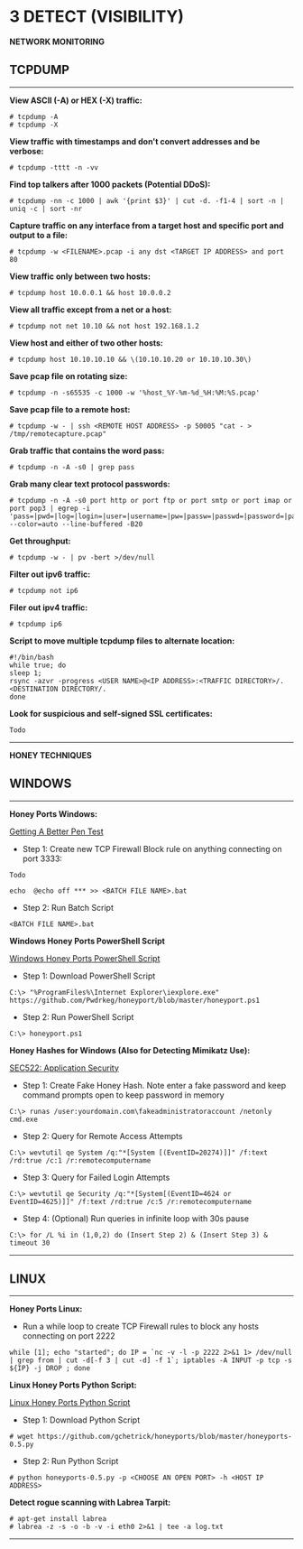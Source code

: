 # 3 DETECT (VISIBILITY)

**NETWORK MONITORING**

## TCPDUMP
---
**View ASCII (-A) or HEX (-X) traffic:**
```
# tcpdump -A
# tcpdump -X 
```

**View traffic with timestamps and don't convert addresses and be verbose:**
```
# tcpdump -tttt -n -vv
```

**Find top talkers after 1000 packets (Potential DDoS):**
```
# tcpdump -nn -c 1000 | awk '{print $3}' | cut -d. -f1-4 | sort -n | uniq -c | sort -nr
```

**Capture traffic on any interface from a target host and specific port and output to a file:**
```
# tcpdump -w <FILENAME>.pcap -i any dst <TARGET IP ADDRESS> and port 80 
```

**View traffic only between two hosts:**
```
# tcpdump host 10.0.0.1 && host 10.0.0.2 
```

**View all traffic except from a net or a host:**
```
# tcpdump not net 10.10 && not host 192.168.1.2 
```

**View host and either of two other hosts:**
```
# tcpdump host 10.10.10.10 && \(10.10.10.20 or 10.10.10.30\)
```

**Save pcap file on rotating size:**
```
# tcpdump -n -s65535 -c 1000 -w '%host_%Y-%m-%d_%H:%M:%S.pcap'
```

**Save pcap file to a remote host:**
```
# tcpdump -w - | ssh <REMOTE HOST ADDRESS> -p 50005 "cat - > /tmp/remotecapture.pcap"
```

**Grab traffic that contains the word pass:**
```
# tcpdump -n -A -s0 | grep pass
```

**Grab many clear text protocol passwords:**
```
# tcpdump -n -A -s0 port http or port ftp or port smtp or port imap or port pop3 | egrep -i 'pass=|pwd=|log=|login=|user=|username=|pw=|passw=|passwd=|password=|pass:|user:|username:|password:|login:' --color=auto --line-buffered -B20
```

**Get throughput:**
```
# tcpdump -w - | pv -bert >/dev/null 
```

**Filter out ipv6 traffic:**
```
# tcpdump not ip6
```

**Filer out ipv4 traffic:**
```
# tcpdump ip6
```

**Script to move multiple tcpdump files to alternate location:**
```
#!/bin/bash
while true; do
sleep 1;
rsync -azvr -progress <USER NAME>@<IP ADDRESS>:<TRAFFIC DIRECTORY>/. <DESTINATION DIRECTORY/.
done 
```

**Look for suspicious and self-signed SSL certificates:**
```
Todo
```
---

**HONEY TECHNIQUES**

## WINDOWS
---
**Honey Ports Windows:**

[Getting A Better Pen Test](http://securityweekly.com/wp-content/uploads/2013/06/howtogetabetterpentest.pdf)

+ Step 1: Create new TCP Firewall Block rule on anything connecting on port 3333:
```
Todo

echo  @echo off *** >> <BATCH FILE NAME>.bat 
```

+ Step 2: Run Batch Script
```
<BATCH FILE NAME>.bat
```

**Windows Honey Ports PowerShell Script**

[Windows Honey Ports PowerShell Script](https://github.com/Pwdrkeg/honeyport/blob/master/honeyport.ps1)

+ Step 1: Download PowerShell Script
```
C:\> "%ProgramFiles%\Internet Explorer\iexplore.exe" https://github.com/Pwdrkeg/honeyport/blob/master/honeyport.ps1
```

+ Step 2: Run PowerShell Script 
```
C:\> honeyport.ps1
```

**Honey Hashes for Windows (Also for Detecting Mimikatz Use):**

[SEC522: Application Security](https://www.sans.org/cyber-security-courses/application-security-securing-web-apps-api-microservices/)

+ Step 1: Create Fake Honey Hash. Note enter a fake password and keep command prompts open to keep password in memory 
```
C:\> runas /user:yourdomain.com\fakeadministratoraccount /netonly cmd.exe
``` 

+ Step 2: Query for Remote Access Attempts 
```
C:\> wevtutil qe System /q:"*[System [(EventID=20274)]]" /f:text /rd:true /c:1 /r:remotecomputername
```

+ Step 3: Query for Failed Login Attempts
```
C:\> wevtutil qe Security /q:"*[System[(EventID=4624 or EventID=4625)]]" /f:text /rd:true /c:5 /r:remotecomputername 
```

+ Step 4: (Optional) Run queries in infinite loop with 30s pause
```
C:\> for /L %i in (1,0,2) do (Insert Step 2) & (Insert Step 3) & timeout 30
```
---

## LINUX
---
**Honey Ports Linux:**

+ Run a while loop to create TCP Firewall rules to block any hosts connecting on port 2222 
```
while [1]; echo "started"; do IP = `nc -v -l -p 2222 2>&1 1> /dev/null | grep from | cut -d[-f 3 | cut -d] -f 1`; iptables -A INPUT -p tcp -s ${IP} -j DROP ; done 
```

**Linux Honey Ports Python Script:**

[Linux Honey Ports Python Script](https://github.com/gchetrick/honeyports/blob/master/honeyports-0.5.py)

+ Step 1: Download Python Script
```
# wget https://github.com/gchetrick/honeyports/blob/master/honeyports-0.5.py 
```

+ Step 2: Run Python Script
```
# python honeyports-0.5.py -p <CHOOSE AN OPEN PORT> -h <HOST IP ADDRESS>
```

**Detect rogue scanning with Labrea Tarpit:**
```
# apt-get install labrea
# labrea -z -s -o -b -v -i eth0 2>&1 | tee -a log.txt 
```
---